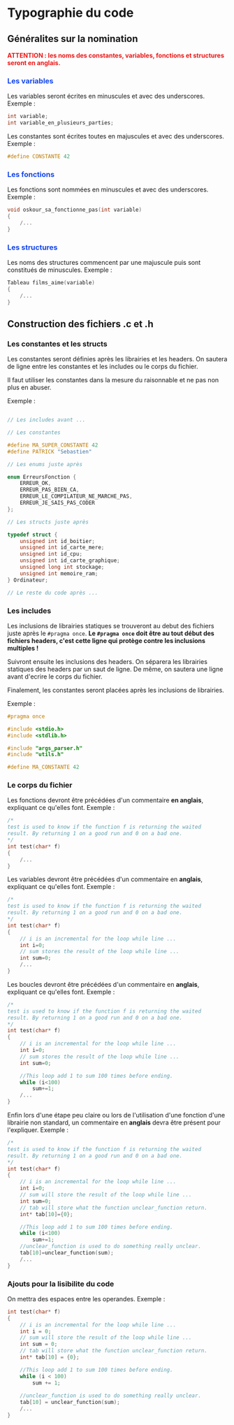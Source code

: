 # Typographie du code

## Généralites sur la nomination

**<span style="color: #ed1717">ATTENTION : les noms des constantes, variables, fonctions et structures seront en anglais.**

### <span style="color: #1748ed">Les variables

Les variables seront écrites en minuscules et avec des underscores.
Exemple :
```c
int variable;
int variable_en_plusieurs_parties;
```

Les constantes sont écrites toutes en majuscules et avec des underscores.
Exemple :
```c
#define CONSTANTE 42
```

### <span style="color: #1748ed">Les fonctions

Les fonctions sont nommées en minuscules et avec des underscores.
Exemple :
```c
void oskour_sa_fonctionne_pas(int variable)
{
    /...
}
``` 

### <span style="color: #1748ed">Les structures

Les noms des structures commencent par une majuscule puis sont constitués de minuscules.
Exemple :
```c
Tableau films_aime(variable)
{
    /...
}
```

## Construction des fichiers .c et .h

### Les constantes et les structs

Les constantes seront définies après les librairies et les headers. On sautera de ligne entre les constantes et les includes ou le corps du fichier.

Il faut utiliser les constantes dans la mesure du raisonnable et ne pas non plus en abuser.

Exemple :
```c

// Les includes avant ...

// Les constantes 

#define MA_SUPER_CONSTANTE 42
#define PATRICK "Sebastien"

// Les enums juste après

enum ErreursFonction {
    ERREUR_OK,
    ERREUR_PAS_BIEN_CA,
    ERREUR_LE_COMPILATEUR_NE_MARCHE_PAS,
    ERREUR_JE_SAIS_PAS_CODER
};

// Les structs juste après

typedef struct {
    unsigned int id_boitier;
    unsigned int id_carte_mere;
    unsigned int id_cpu;
    unsigned int id_carte_graphique;
    unsigned long int stockage;
    unsigned int memoire_ram;
} Ordinateur;

// Le reste du code après ...

```

### Les includes

Les inclusions de librairies statiques se trouveront au debut des fichiers juste après le `#pragma once`. **Le `#pragma once` doit être au tout début des fichiers headers, c'est cette ligne qui protège contre les inclusions multiples !**

Suivront ensuite les inclusions des headers. On séparera les librairies statiques des headers par un saut de ligne. De même, on sautera une ligne avant d'ecrire le corps du fichier.

Finalement, les constantes seront placées après les inclusions de librairies.

Exemple :
```c
#pragma once

#include <stdio.h>
#include <stdlib.h>

#include "args_parser.h"
#include "utils.h"

#define MA_CONSTANTE 42
```

### Le corps du fichier

Les fonctions devront être précédées d'un commentaire **en anglais**, expliquant ce qu'elles font.
Exemple :
```c
/*
test is used to know if the function f is returning the waited 
result. By returning 1 on a good run and 0 on a bad one.
*/
int test(char* f)
{
    /...
}
```

Les variables devront être précédées d'un commentaire en **anglais**, expliquant ce qu'elles font.
Exemple :
```c
/*
test is used to know if the function f is returning the waited 
result. By returning 1 on a good run and 0 on a bad one.
*/
int test(char* f)
{
    // i is an incremental for the loop while line ...
    int i=0;
    // sum stores the result of the loop while line ...
    int sum=0;
    /...
}

```

Les boucles devront être précédées d'un commentaire en **anglais**, expliquant ce qu'elles font.
Exemple :
```c
/*
test is used to know if the function f is returning the waited 
result. By returning 1 on a good run and 0 on a bad one.
*/
int test(char* f)
{
    // i is an incremental for the loop while line ...
    int i=0;
    // sum stores the result of the loop while line ...
    int sum=0;

    //This loop add 1 to sum 100 times before ending.
    while (i<100)
        sum+=1;
    /...
}
```

Enfin lors d'une étape peu claire ou lors de l'utilisation d'une fonction d'une librairie non standard, un commentaire en **anglais** devra être présent pour l'expliquer.
Exemple :
```c
/*
test is used to know if the function f is returning the waited 
result. By returning 1 on a good run and 0 on a bad one.
*/
int test(char* f)
{
    // i is an incremental for the loop while line ...
    int i=0;
    // sum will store the result of the loop while line ...
    int sum=0;
    // tab will store what the function unclear_function return.
    int* tab[10]={0};

    //This loop add 1 to sum 100 times before ending.
    while (i<100)
        sum+=1;
    //unclear_function is used to do something really unclear.
    tab[10]=unclear_function(sum);
    /...
}
```

### Ajouts pour la lisibilite du code

On mettra des espaces entre les operandes.
Exemple :
```c
int test(char* f)
{
    // i is an incremental for the loop while line ...
    int i = 0;
    // sum will store the result of the loop while line ...
    int sum = 0;
    // tab will store what the function unclear_function return.
    int* tab[10] = {0};

    //This loop add 1 to sum 100 times before ending.
    while (i < 100)
        sum += 1;
    
    //unclear_function is used to do something really unclear.
    tab[10] = unclear_function(sum);
    /...
}
```
